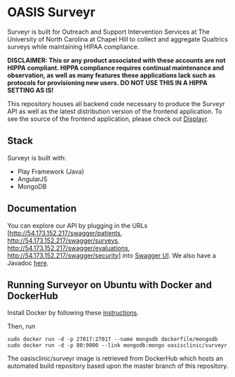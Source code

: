 # OASIS Surveyr
Surveyr is built for Outreach and Support Intervention Services at The University of North Carolina at Chapel Hill to collect and aggregate Qualtrics surveys while maintaining HIPAA compliance.

**DISCLAIMER: This or any product associated with these accounts are not HIPPA compliant. HIPPA compliance requires continual maintenance and observation, as well as many features these applications lack such as protocols for provisioning new users. DO NOT USE THIS IN A HIPPA SETTING AS IS!**

This repository houses all backend code necessary to produce the Surveyr API as well as the latest distribution version of the frontend application. To see the source of the frontend application, please check out [Displayr](https://github.com/oasisclinic/displayr).

Stack
---------------
Surveyr is built with:
- Play Framework (Java)
- AngularJS
- MongoDB

Documentation
---------------
You can explore our API by plugging in the URLs [http://54.173.152.217/swagger/patients,  http://54.173.152.217/swagger/surveys, http://54.173.152.217/swagger/evaluations, http://54.173.152.217/swagger/security] into [Swagger UI](http://54.173.152.217/swagger/index.html). We also have a Javadoc [here](http://54.173.152.217/javadoc/index.html).

Running Surveyor on Ubuntu with Docker and DockerHub
---------------
Install Docker by following these [instructions](https://docs.docker.com/installation/ubuntulinux/).

Then, run
```
sudo docker run -d -p 27017:27017 --name mongodb dockerfile/mongodb 
sudo docker run -d -p 80:9000 --link mongodb:mongo oasisclinic/surveyr
```
The oasisclinic/surveyr image is retrieved from DockerHub which hosts an automated build repository based upon the master branch of this repository.
